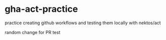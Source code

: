 # gha-act-practice
practice creating github workflows and testing them locally with nektos/act

random change for PR test
